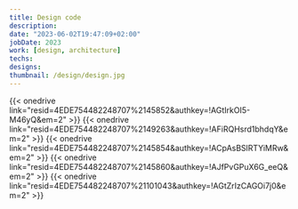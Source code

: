 ```yaml
---
title: Design code
description: 
date: "2023-06-02T19:47:09+02:00"
jobDate: 2023
work: [design, architecture]
techs: 
designs: 
thumbnail: /design/design.jpg
---
```


{{< onedrive link="resid=4EDE754482248707%2145852&authkey=!AGtIrkOI5-M46yQ&em=2" >}}
{{< onedrive link="resid=4EDE754482248707%2149263&authkey=!AFiRQHsrd1bhdqY&em=2" >}}
{{< onedrive link="resid=4EDE754482248707%2145854&authkey=!ACpAsBSlRTYiMRw&em=2" >}}
{{< onedrive link="resid=4EDE754482248707%2145860&authkey=!AJfPvGPuX6G_eeQ&em=2" >}}
{{< onedrive link="resid=4EDE754482248707%21101043&authkey=!AGtZrIzCAGOi7j0&em=2" >}}
